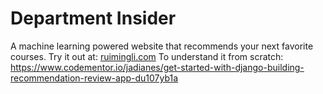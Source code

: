 # Department Insider

A machine learning powered website that recommends your next favorite courses.
Try it out at: [ruimingli.com](http://ruimingli.com)
To understand it from scratch: https://www.codementor.io/jadianes/get-started-with-django-building-recommendation-review-app-du107yb1a

